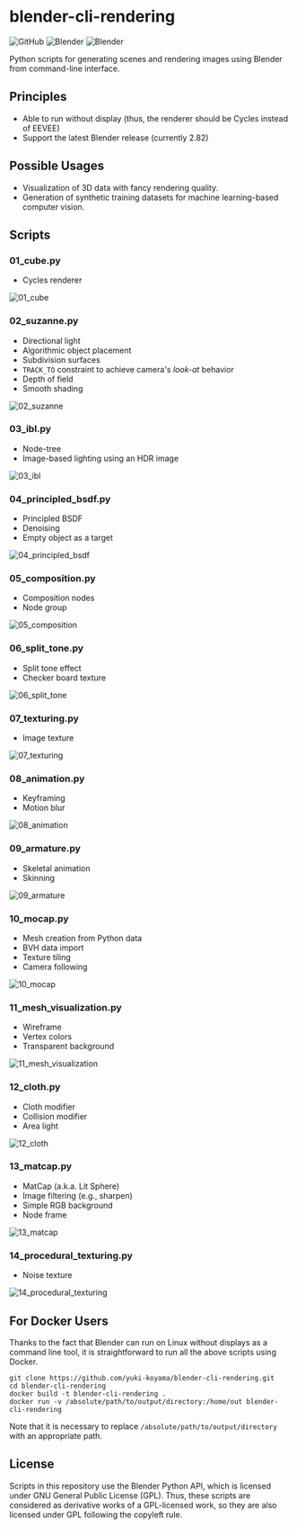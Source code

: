 # blender-cli-rendering

![GitHub](https://img.shields.io/github/license/yuki-koyama/blender-cli-rendering)
![Blender](https://img.shields.io/badge/blender-2.80-brightgreen)
![Blender](https://img.shields.io/badge/blender-2.81-brightgreen)

Python scripts for generating scenes and rendering images using Blender from command-line interface.

## Principles

- Able to run without display (thus, the renderer should be Cycles instead of EEVEE)
- Support the latest Blender release (currently 2.82)

## Possible Usages

- Visualization of 3D data with fancy rendering quality.
- Generation of synthetic training datasets for machine learning-based computer vision.

## Scripts

### 01_cube.py

- Cycles renderer

![01_cube](docs/compressed/01_cube.jpg)

### 02_suzanne.py

- Directional light
- Algorithmic object placement
- Subdivision surfaces
- `TRACK_TO` constraint to achieve camera's _look-at_ behavior
- Depth of field
- Smooth shading

![02_suzanne](docs/compressed/02_suzanne.jpg)

### 03_ibl.py

- Node-tree
- Image-based lighting using an HDR image

![03_ibl](docs/compressed/03_ibl.jpg)

### 04_principled_bsdf.py

- Principled BSDF
- Denoising
- Empty object as a target

![04_principled_bsdf](docs/compressed/04_principled_bsdf.jpg)

### 05_composition.py

- Composition nodes
- Node group

![05_composition](docs/compressed/05_composition.jpg)

### 06_split_tone.py

- Split tone effect
- Checker board texture

![06_split_tone](docs/compressed/06_split_tone.jpg)

### 07_texturing.py

- Image texture

![07_texturing](docs/compressed/07_texturing.jpg)

### 08_animation.py

- Keyframing
- Motion blur

![08_animation](docs/compressed/08_animation.gif)

### 09_armature.py

- Skeletal animation
- Skinning

![09_armature](docs/compressed/09_armature.gif)

### 10_mocap.py

- Mesh creation from Python data
- BVH data import
- Texture tiling
- Camera following

![10_mocap](docs/compressed/10_mocap.gif)

### 11_mesh_visualization.py

- Wireframe
- Vertex colors
- Transparent background

![11_mesh_visualization](docs/compressed/11_mesh_visualization.jpg)

### 12_cloth.py

- Cloth modifier
- Collision modifier
- Area light

![12_cloth](docs/compressed/12_cloth.gif)

### 13_matcap.py

- MatCap (a.k.a. Lit Sphere)
- Image filtering (e.g., sharpen)
- Simple RGB background
- Node frame

![13_matcap](docs/compressed/13_matcap.jpg)

### 14_procedural_texturing.py

- Noise texture

![14_procedural_texturing](docs/compressed/14_procedural_texturing.jpg)

## For Docker Users

Thanks to the fact that Blender can run on Linux without displays as a command line tool, it is straightforward to run all the above scripts using Docker.
```
git clone https://github.com/yuki-koyama/blender-cli-rendering.git
cd blender-cli-rendering
docker build -t blender-cli-rendering .
docker run -v /absolute/path/to/output/directory:/home/out blender-cli-rendering
```
Note that it is necessary to replace `/absolute/path/to/output/directory` with an appropriate path.

## License

Scripts in this repository use the Blender Python API, which is licensed under GNU General Public License (GPL). Thus, these scripts are considered as derivative works of a GPL-licensed work, so they are also licensed under GPL following the copyleft rule.
